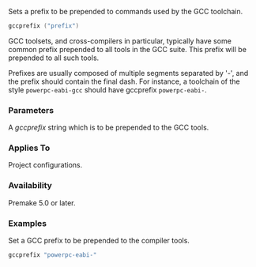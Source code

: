 Sets a prefix to be prepended to commands used by the GCC toolchain.

```lua
gccprefix ("prefix")
```

GCC toolsets, and cross-compilers in particular, typically have some common prefix prepended to all tools in the GCC suite. This prefix will be prepended to all such tools.

Prefixes are usually composed of multiple segments separated by '-', and the prefix should contain the final dash.
For instance, a toolchain of the style `powerpc-eabi-gcc` should have gccprefix `powerpc-eabi-`.

### Parameters ###

A *gccprefix* string which is to be prepended to the GCC tools.

### Applies To ###

Project configurations.

### Availability ###

Premake 5.0 or later.

### Examples ###

Set a GCC prefix to be prepended to the compiler tools.

```lua
gccprefix "powerpc-eabi-"
```
